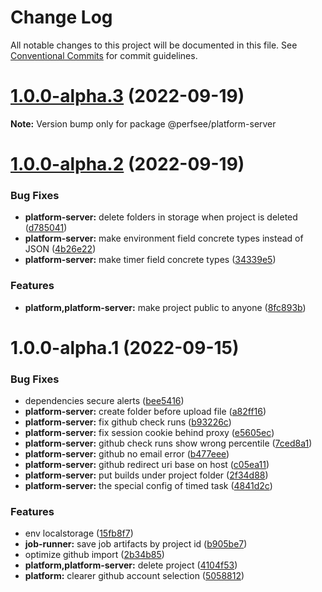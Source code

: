 # Change Log

All notable changes to this project will be documented in this file.
See [Conventional Commits](https://conventionalcommits.org) for commit guidelines.

# [1.0.0-alpha.3](https://github.com/perfsee/perfsee/compare/v1.0.0-alpha.2...v1.0.0-alpha.3) (2022-09-19)

**Note:** Version bump only for package @perfsee/platform-server

# [1.0.0-alpha.2](https://github.com/perfsee/perfsee/compare/v1.0.0-alpha.1...v1.0.0-alpha.2) (2022-09-19)

### Bug Fixes

- **platform-server:** delete folders in storage when project is deleted ([d785041](https://github.com/perfsee/perfsee/commit/d78504129dbd611e196bfc269859b0973cc85ca3))
- **platform-server:** make environment field concrete types instead of JSON ([4b26e22](https://github.com/perfsee/perfsee/commit/4b26e224fb0c4b885d0914f4db8f9f9ac2fc1992))
- **platform-server:** make timer field concrete types ([34339e5](https://github.com/perfsee/perfsee/commit/34339e55a1c4138ff1ef5d02d2f9acf2db84996d))

### Features

- **platform,platform-server:** make project public to anyone ([8fc893b](https://github.com/perfsee/perfsee/commit/8fc893bceffc42575b95726949ea37543682a588))

# 1.0.0-alpha.1 (2022-09-15)

### Bug Fixes

- dependencies secure alerts ([bee5416](https://github.com/perfsee/perfsee/commit/bee54169b3c147b09febfa2dea3ca38432e39a39))
- **platform-server:** create folder before upload file ([a82ff16](https://github.com/perfsee/perfsee/commit/a82ff16089b239c54ab4e83e823b25fcf682dc18))
- **platform-server:** fix github check runs ([b93226c](https://github.com/perfsee/perfsee/commit/b93226c5aaa979508933e825d7391eea563f705d))
- **platform-server:** fix session cookie behind proxy ([e5605ec](https://github.com/perfsee/perfsee/commit/e5605ece9e1fafd67f71089648be3477f719fcc2))
- **platform-server:** github check runs show wrong percentile ([7ced8a1](https://github.com/perfsee/perfsee/commit/7ced8a124a6543c5c34669be11a3fd64aadfe1ec))
- **platform-server:** github no email error ([b477eee](https://github.com/perfsee/perfsee/commit/b477eeed5e909bc09f786ddab8d3699d2ea812d3))
- **platform-server:** github redirect uri base on host ([c05ea11](https://github.com/perfsee/perfsee/commit/c05ea11394137952d8498b9a34257880a9adc5e5))
- **platform-server:** put builds under project folder ([2f34d88](https://github.com/perfsee/perfsee/commit/2f34d8856ee6b184ce3dcb3ed730ef78dc039d4e))
- **platform-server:** the special config of timed task ([4841d2c](https://github.com/perfsee/perfsee/commit/4841d2c0c700852013bd310c1a7e41952be44102))

### Features

- env localstorage ([15fb8f7](https://github.com/perfsee/perfsee/commit/15fb8f7b9b178a148d18701b200cb73b462f9073))
- **job-runner:** save job artifacts by project id ([b905be7](https://github.com/perfsee/perfsee/commit/b905be7def97198a60d7d6fa09da40d69c9e2e2e))
- optimize github import ([2b34b85](https://github.com/perfsee/perfsee/commit/2b34b85403aa931e3aa3c6f3ed9572382422070e))
- **platform,platform-server:** delete project ([4104f53](https://github.com/perfsee/perfsee/commit/4104f53364841c55dc36e2a65f4d47bc3fff0821))
- **platform:** clearer github account selection ([5058812](https://github.com/perfsee/perfsee/commit/50588122d50d279b0241f2d3b03828095b2f247c))
